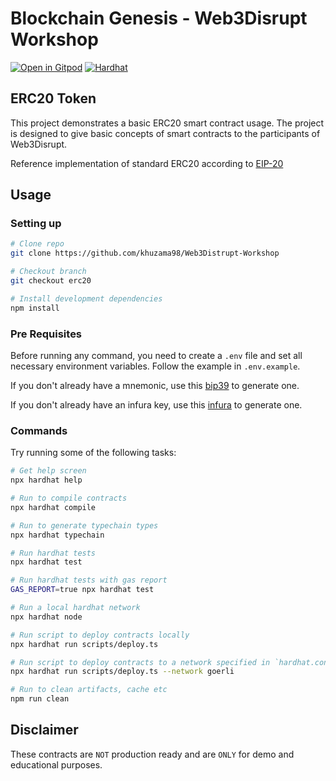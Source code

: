 # Blockchain Genesis - Web3Disrupt Workshop

[![Open in Gitpod][gitpod-badge]][gitpod] [![Hardhat][hardhat-badge]][hardhat]

[gitpod]: https://gitpod.io/#https://github.com/khuzama98/Web3Distrupt-Workshop/tree/erc20
[gitpod-badge]: https://img.shields.io/badge/Gitpod-Open%20in%20Gitpod-FFB45B?logo=gitpod
[hardhat]: https://hardhat.org/
[hardhat-badge]: https://img.shields.io/badge/Built%20with-Hardhat-FFDB1C.svg

## ERC20 Token

This project demonstrates a basic ERC20 smart contract usage. The project is designed to give basic concepts of smart contracts to the participants of Web3Disrupt.

Reference implementation of standard ERC20 according to [EIP-20](https://eips.ethereum.org/EIPS/eip-20)

## Usage

### Setting up

```sh
# Clone repo
git clone https://github.com/khuzama98/Web3Distrupt-Workshop

# Checkout branch
git checkout erc20

# Install development dependencies
npm install
```

### Pre Requisites

Before running any command, you need to create a `.env` file and set all necessary environment
variables. Follow the example in `.env.example`.

If you don't already have a mnemonic, use this [bip39](https://iancoleman.io/bip39/) to
generate one.

If you don't already have an infura key, use this [infura](https://infura.io/) to generate one.

### Commands

Try running some of the following tasks:

```sh
# Get help screen
npx hardhat help

# Run to compile contracts
npx hardhat compile

# Run to generate typechain types
npx hardhat typechain

# Run hardhat tests
npx hardhat test

# Run hardhat tests with gas report
GAS_REPORT=true npx hardhat test

# Run a local hardhat network
npx hardhat node

# Run script to deploy contracts locally
npx hardhat run scripts/deploy.ts

# Run script to deploy contracts to a network specified in `hardhat.config.ts`
npx hardhat run scripts/deploy.ts --network goerli

# Run to clean artifacts, cache etc
npm run clean
```

## Disclaimer

These contracts are `NOT` production ready and are `ONLY` for demo and educational purposes.

